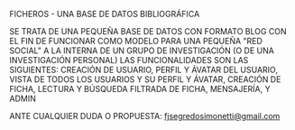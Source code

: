 FICHEROS - UNA BASE DE DATOS BIBLIOGRÁFICA

SE TRATA DE UNA PEQUEÑA BASE DE DATOS CON FORMATO BLOG CON EL FIN DE FUNCIONAR COMO MODELO
PARA UNA PEQUEÑA "RED SOCIAL" A LA INTERNA DE UN GRUPO DE INVESTIGACIÓN (O DE UNA INVESTIGACIÓN PERSONAL)
LAS FUNCIONALIDADES SON LAS SIGUIENTES: 
CREACIÓN DE USUARIO, PERFIL Y ÁVATAR DEL USUARIO, VISTA DE TODOS LOS USUARIOS Y SU PERFIL Y ÁVATAR,
CREACIÓN DE FICHA, LECTURA Y BÚSQUEDA FILTRADA DE FICHA, MENSAJERÍA, Y ADMIN

ANTE CUALQUIER DUDA O PROPUESTA: fjsegredosimonetti@gmail.com